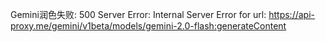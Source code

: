 
Gemini润色失败: 500 Server Error: Internal Server Error for url: https://api-proxy.me/gemini/v1beta/models/gemini-2.0-flash:generateContent